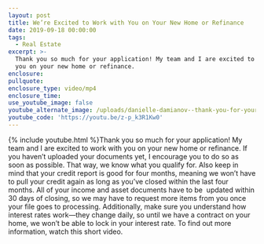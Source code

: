 ```yaml
---
layout: post
title: We’re Excited to Work with You on Your New Home or Refinance
date: 2019-09-18 00:00:00
tags:
  - Real Estate
excerpt: >-
  Thank you so much for your application! My team and I are excited to work with
  you on your new home or refinance.
enclosure:
pullquote:
enclosure_type: video/mp4
enclosure_time:
use_youtube_image: false
youtube_alternate_image: /uploads/danielle-damianov--thank-you-for-your-application-youtube.jpg
youtube_code: 'https://youtu.be/z-p_k3R1Kw0'
---
```


{% include youtube.html %}Thank you so much for your application\! My team and I are excited to work with you on your new home or refinance. If you haven’t uploaded your documents yet, I encourage you to do so as soon as possible. That way, we know what you qualify for. Also keep in mind that your credit report is good for four months, meaning we won’t have to pull your credit again as long as you’ve closed within the last four months. All of your income and asset documents have to be&nbsp; updated within 30 days of closing, so we may have to request more items from you once your file goes to processing. Additionally, make sure you understand how interest rates work—they change daily, so until we have a contract on your home, we won’t be able to lock in your interest rate. To find out more information, watch this short video.

&nbsp;
